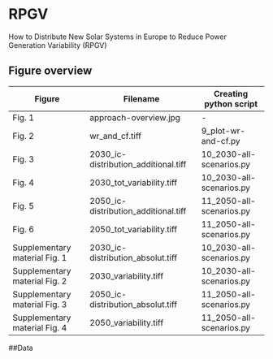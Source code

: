 # RPGV
How to Distribute New Solar Systems in Europe to Reduce Power Generation Variability (RPGV)



## Figure overview

| Figure | Filename | Creating python script |
|---|---|---|
Fig. 1 | approach-overview.jpg | -
Fig. 2 | wr_and_cf.tiff | 9_plot-wr-and-cf.py
Fig. 3 | 2030_ic-distribution_additional.tiff | 10_2030-all-scenarios.py
Fig. 4 | 2030_tot_variability.tiff | 10_2030-all-scenarios.py
Fig. 5 | 2050_ic-distribution_additional.tiff | 11_2050-all-scenarios.py
Fig. 6 | 2050_tot_variability.tiff | 11_2050-all-scenarios.py
Supplementary material Fig. 1 | 2030_ic-distribution_absolut.tiff | 10_2030-all-scenarios.py
Supplementary material Fig. 2 | 2030_variability.tiff | 10_2030-all-scenarios.py
Supplementary material Fig. 3 | 2050_ic-distribution_absolut.tiff | 11_2050-all-scenarios.py
Supplementary material Fig. 4 | 2050_variability.tiff | 11_2050-all-scenarios.py


##Data
